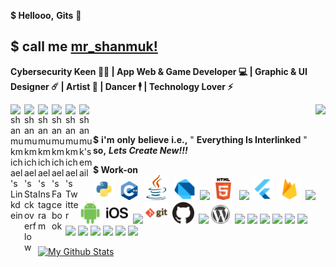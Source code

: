  **$ Hellooo,** **Gits** 👋<br>
 ## $ **call me [mr_shanmuk!](https://www.google.com/search?sxsrf=ALeKk03uMGuR_sTXMeFCgtsVM5nCTDD8pw%3A1598182708402&source=hp&ei=NFVCX9rRFIXA3LUPqKOgoAI&q=shanmuk+michael&oq=Shanm&gs_lcp=CgZwc3ktYWIQAxgAMgQIIxAnMgQIIxAnMgQIIxAnMggIABCxAxCDATIICAAQsQMQgwEyAggAMgIIADICCAAyAggAMgIILjoFCAAQkQI6CwguELEDEMcBEKMCOggILhDHARCjAjoFCAAQsQM6BQguELEDUPsEWLAKYO4TaABwAHgAgAHeAogB_AeSAQcwLjMuMS4xmAEAoAEBqgEHZ3dzLXdpeg&sclient=psy-ab)**
 **Cybersecurity Keen :man_technologist: | App Web & Game Developer 💻 | Graphic & UI Designer ☄️ | Artist 🎨 | Dancer 🕴 | Technology Lover ⚡</br>**

<img align ="right" src = "https://pic.pimg.tw/bemnlamortest/1414593776-1549443615_n.png" height="270">

<a href="https://linkedin.com/in/shanmukmichael">
  <img align="left" alt="shanmukmichael's Linkdein" width="22px" src="https://cdn.jsdelivr.net/npm/simple-icons@v3/icons/linkedin.svg" />
</a>

<a href="https://stackoverflow.com/users/13104942/shanmuk-michaell">
  <img align="left" alt="shanmukmichael's  Stackoverflow" width="22px" src="https://cdn.jsdelivr.net/npm/simple-icons@v3/icons/stackoverflow.svg" />
</a>

<a href="https://instagram.com/mr_singlle">
  <img align="left" alt="shanmukmichael's  Instagram" width="22px" src="https://cdn.jsdelivr.net/npm/simple-icons@v3/icons/instagram.svg" />
</a>

<a href="https://www.facebook.com/shanmukmichael">
  <img align="left" alt="shanmukmichael's Facebook" width="22px" src="https://cdn.jsdelivr.net/npm/simple-icons@v3/icons/facebook.svg" />
</a>

<a href="https://twitter.com/shanmukmichael">
  <img align="left" alt="shanmukmichael's Twitter" width="22px" src="https://cdn.jsdelivr.net/npm/simple-icons@v3/icons/twitter.svg" />
</a>

<a href="mailto:shanmukmichael@gmail.com">
  <img align="left" alt="shanmuk's email" width="22px" src="https://cdn.jsdelivr.net/npm/simple-icons@v3/icons/gmail.svg" />
</a><br>

<br>

**$** **i'm** **only** **believe** **i.e.,** " **Everything Is Interlinked** " **so,** ***Lets Create New!!!***
<br>

**$ Work-on**<br>
<img height="35" src="https://raw.githubusercontent.com/github/explore/80688e429a7d4ef2fca1e82350fe8e3517d3494d/topics/python/python.png">&nbsp;
<img height="30" src="https://raw.githubusercontent.com/github/explore/80688e429a7d4ef2fca1e82350fe8e3517d3494d/topics/cpp/cpp.png">&nbsp;
<img height="40" src="https://raw.githubusercontent.com/github/explore/80688e429a7d4ef2fca1e82350fe8e3517d3494d/topics/java/java.png">&nbsp;
<img height="35" src="https://raw.githubusercontent.com/github/explore/80688e429a7d4ef2fca1e82350fe8e3517d3494d/topics/dart/dart.png">&nbsp;
<img height="35" src="https://img.icons8.com/color/48/000000/javascript.png">
<img height="35" src="https://raw.githubusercontent.com/github/explore/80688e429a7d4ef2fca1e82350fe8e3517d3494d/topics/html/html.png">&nbsp;
<img height="35" src="https://img.icons8.com/color/48/000000/css3.png">
<img height="35" src="https://raw.githubusercontent.com/github/explore/80688e429a7d4ef2fca1e82350fe8e3517d3494d/topics/flutter/flutter.png">&nbsp;
<img height="35" src="https://raw.githubusercontent.com/github/explore/80688e429a7d4ef2fca1e82350fe8e3517d3494d/topics/firebase/firebase.png">&nbsp;
<img height="35" src="https://img.icons8.com/color/48/000000/heroku.png">
<img height="35" src="https://raw.githubusercontent.com/github/explore/80688e429a7d4ef2fca1e82350fe8e3517d3494d/topics/android/android.png">&nbsp;
<img height="35" src="https://raw.githubusercontent.com/github/explore/80688e429a7d4ef2fca1e82350fe8e3517d3494d/topics/ios/ios.png">&nbsp;
<img height="35" src="https://img.icons8.com/ios-filled/50/000000/django.png">
<img height="35" src="https://raw.githubusercontent.com/github/explore/80688e429a7d4ef2fca1e82350fe8e3517d3494d/topics/git/git.png">&nbsp;
<img height="35" src="https://raw.githubusercontent.com/github/explore/80688e429a7d4ef2fca1e82350fe8e3517d3494d/topics/github-api/github-api.png">&nbsp;
<img height="35" src="https://img.icons8.com/color/48/000000/pycharm.png">
<img height="30" src="https://raw.githubusercontent.com/github/explore/80688e429a7d4ef2fca1e82350fe8e3517d3494d/topics/wordpress/wordpress.png">&nbsp;
<img height="30" src="https://img.icons8.com/color/48/000000/bootstrap.png">
<img height="35" src="https://img.icons8.com/color/48/000000/amazon-web-services.png">
<img height="35" src="https://upload.wikimedia.org/wikipedia/commons/c/cb/Google_Assistant_logo.svg">
<img  height="35" src="https://img.icons8.com/color/48/000000/google-cloud-platform.png">
<img height="35" src="https://img.icons8.com/ios-filled/50/000000/unity.png">
<img height="35" src="https://img.icons8.com/color/48/000000/autodesk-maya.png">
<img height="35" src="https://img.icons8.com/color/48/000000/blender-3d.png">
<img height="35" src="https://img.icons8.com/color/48/000000/adobe-illustrator.png">
<img height="35" src="https://img.icons8.com/fluent/48/000000/adobe-photoshop.png">
<img height="35" src="https://img.icons8.com/color/48/000000/adobe-lightroom.png">
<img height="35" src="https://img.icons8.com/color/48/000000/linux.png">
<img height="35" src="https://img.icons8.com/color/48/000000/kali-linux.png">



[![My Github Stats](https://github-readme-stats.vercel.app/api?username=shanmukmichael)](https://github-readme-stats.vercel.app/api?username=shanmukmichael)

